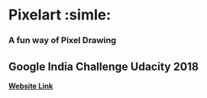 # Pixelart :simle:
### A fun way of Pixel Drawing
## Google India Challenge Udacity 2018 
<a href="http://masterkn48.me/pixelart/">**Website Link**</a>

